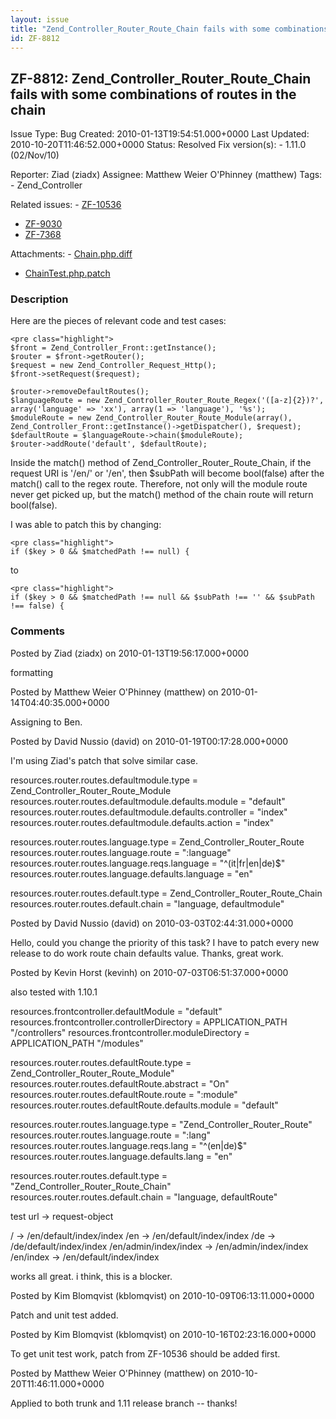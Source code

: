 ```yaml
---
layout: issue
title: "Zend_Controller_Router_Route_Chain fails with some combinations of routes in the chain"
id: ZF-8812
---
```


ZF-8812: Zend\_Controller\_Router\_Route\_Chain fails with some combinations of routes in the chain
---------------------------------------------------------------------------------------------------

 Issue Type: Bug Created: 2010-01-13T19:54:51.000+0000 Last Updated: 2010-10-20T11:46:52.000+0000 Status: Resolved Fix version(s): - 1.11.0 (02/Nov/10)
 
 Reporter:  Ziad (ziadx)  Assignee:  Matthew Weier O'Phinney (matthew)  Tags: - Zend\_Controller
 
 Related issues: - [ZF-10536](/issues/browse/ZF-10536)
- [ZF-9030](/issues/browse/ZF-9030)
- [ZF-7368](/issues/browse/ZF-7368)
 
 Attachments: - [Chain.php.diff](/issues/secure/attachment/13335/Chain.php.diff)
- [ChainTest.php.patch](/issues/secure/attachment/13336/ChainTest.php.patch)
 
### Description

Here are the pieces of relevant code and test cases:

 
    <pre class="highlight">
    $front = Zend_Controller_Front::getInstance();
    $router = $front->getRouter();
    $request = new Zend_Controller_Request_Http();
    $front->setRequest($request);
    
    $router->removeDefaultRoutes();
    $languageRoute = new Zend_Controller_Router_Route_Regex('([a-z]{2})?', array('language' => 'xx'), array(1 => 'language'), '%s');
    $moduleRoute = new Zend_Controller_Router_Route_Module(array(), Zend_Controller_Front::getInstance()->getDispatcher(), $request);
    $defaultRoute = $languageRoute->chain($moduleRoute);
    $router->addRoute('default', $defaultRoute);


Inside the match() method of Zend\_Controller\_Router\_Route\_Chain, if the request URI is '/en/' or '/en', then $subPath will become bool(false) after the match() call to the regex route. Therefore, not only will the module route never get picked up, but the match() method of the chain route will return bool(false).

I was able to patch this by changing:

 
    <pre class="highlight">
    if ($key > 0 && $matchedPath !== null) {


to

 
    <pre class="highlight">
    if ($key > 0 && $matchedPath !== null && $subPath !== '' && $subPath !== false) {


 

 

### Comments

Posted by Ziad (ziadx) on 2010-01-13T19:56:17.000+0000

formatting

 

 

Posted by Matthew Weier O'Phinney (matthew) on 2010-01-14T04:40:35.000+0000

Assigning to Ben.

 

 

Posted by David Nussio (david) on 2010-01-19T00:17:28.000+0000

I'm using Ziad's patch that solve similar case.

resources.router.routes.defaultmodule.type = Zend\_Controller\_Router\_Route\_Module resources.router.routes.defaultmodule.defaults.module = "default" resources.router.routes.defaultmodule.defaults.controller = "index" resources.router.routes.defaultmodule.defaults.action = "index"

resources.router.routes.language.type = Zend\_Controller\_Router\_Route resources.router.routes.language.route = ":language" resources.router.routes.language.reqs.language = "^(it|fr|en|de)$" resources.router.routes.language.defaults.language = "en"

resources.router.routes.default.type = Zend\_Controller\_Router\_Route\_Chain resources.router.routes.default.chain = "language, defaultmodule"

 

 

Posted by David Nussio (david) on 2010-03-03T02:44:31.000+0000

Hello, could you change the priority of this task? I have to patch every new release to do work route chain defaults value. Thanks, great work.

 

 

Posted by Kevin Horst (kevinh) on 2010-07-03T06:51:37.000+0000

also tested with 1.10.1

resources.frontcontroller.defaultModule = "default" resources.frontcontroller.controllerDirectory = APPLICATION\_PATH "/controllers" resources.frontcontroller.moduleDirectory = APPLICATION\_PATH "/modules"

resources.router.routes.defaultRoute.type = Zend\_Controller\_Router\_Route\_Module" resources.router.routes.defaultRoute.abstract = "On" resources.router.routes.defaultRoute.route = ":module" resources.router.routes.defaultRoute.defaults.module = "default"

resources.router.routes.language.type = "Zend\_Controller\_Router\_Route" resources.router.routes.language.route = ":lang" resources.router.routes.language.reqs.lang = "^(en|de)$" resources.router.routes.language.defaults.lang = "en"

resources.router.routes.default.type = "Zend\_Controller\_Router\_Route\_Chain" resources.router.routes.default.chain = "language, defaultRoute"

test url -> request-object

/ -> /en/default/index/index /en -> /en/default/index/index /de -> /de/default/index/index /en/admin/index/index -> /en/admin/index/index /en/index -> /en/default/index/index

works all great. i think, this is a blocker.

 

 

Posted by Kim Blomqvist (kblomqvist) on 2010-10-09T06:13:11.000+0000

Patch and unit test added.

 

 

Posted by Kim Blomqvist (kblomqvist) on 2010-10-16T02:23:16.000+0000

To get unit test work, patch from ZF-10536 should be added first.

 

 

Posted by Matthew Weier O'Phinney (matthew) on 2010-10-20T11:46:11.000+0000

Applied to both trunk and 1.11 release branch -- thanks!

 

 